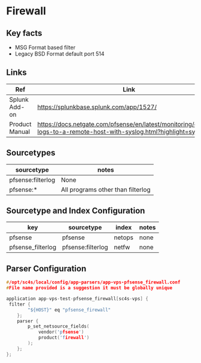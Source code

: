 # Firewall

## Key facts

* MSG Format based filter
* Legacy BSD Format default port 514

## Links

| Ref            | Link                                                                                                    |
|----------------|---------------------------------------------------------------------------------------------------------|
| Splunk Add-on  | <https://splunkbase.splunk.com/app/1527/>                                                                 |
| Product Manual | <https://docs.netgate.com/pfsense/en/latest/monitoring/copying-logs-to-a-remote-host-with-syslog.html?highlight=syslog> |

## Sourcetypes

| sourcetype     | notes                                                                                                   |
|----------------|---------------------------------------------------------------------------------------------------------|
| pfsense:filterlog  | None |
| pfsense:* | All programs other than filterlog |

## Sourcetype and Index Configuration

| key            | sourcetype     | index          | notes          |
|----------------|----------------|----------------|----------------|
| pfsense      | pfsense     | netops          | none          |
| pfsense_filterlog      | pfsense:filterlog      | netfw          | none          |

## Parser Configuration

```c
#/opt/sc4s/local/config/app-parsers/app-vps-pfsense_firewall.conf
#File name provided is a suggestion it must be globally unique

application app-vps-test-pfsense_firewall[sc4s-vps] {
 filter { 
        "${HOST}" eq "pfsense_firewall"
    }; 
    parser { 
        p_set_netsource_fields(
            vendor('pfsense')
            product('firewall')
        ); 
    };   
};


```

